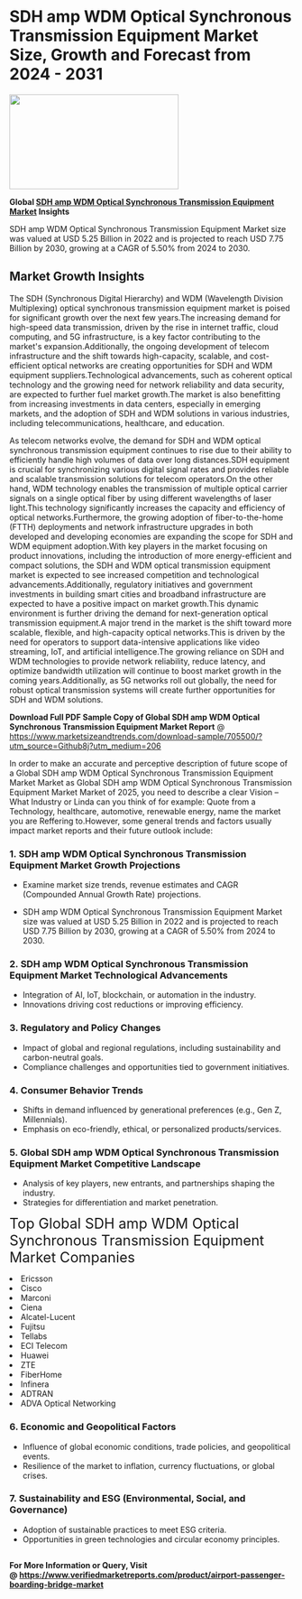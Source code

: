 <H1>SDH amp WDM Optical Synchronous Transmission Equipment Market Size, Growth and Forecast from 2024 - 2031</H1><img class="aligncenter size-medium wp-image-584254" src="https://thirdeyenews.in/wp-content/uploads/2024/09/Global-Market-Research-300x168.jpeg" alt="" width="300" height="168" /><p><strong>Global&nbsp;<a href="https://www.marketsizeandtrends.com/download-sample/705500/?utm_source=Github8j?utm_medium=206">SDH amp WDM Optical Synchronous Transmission Equipment Market</a> Insights</strong></p><p>SDH amp WDM Optical Synchronous Transmission Equipment Market size was valued at USD 5.25 Billion in 2022 and is projected to reach USD 7.75 Billion by 2030, growing at a CAGR of 5.50% from 2024 to 2030.</p><p><h2>Market Growth Insights</h2> <p>The SDH (Synchronous Digital Hierarchy) and WDM (Wavelength Division Multiplexing) optical synchronous transmission equipment market is poised for significant growth over the next few years.The increasing demand for high-speed data transmission, driven by the rise in internet traffic, cloud computing, and 5G infrastructure, is a key factor contributing to the market's expansion.Additionally, the ongoing development of telecom infrastructure and the shift towards high-capacity, scalable, and cost-efficient optical networks are creating opportunities for SDH and WDM equipment suppliers.Technological advancements, such as coherent optical technology and the growing need for network reliability and data security, are expected to further fuel market growth.The market is also benefitting from increasing investments in data centers, especially in emerging markets, and the adoption of SDH and WDM solutions in various industries, including telecommunications, healthcare, and education.</p> <p>As telecom networks evolve, the demand for SDH and WDM optical synchronous transmission equipment continues to rise due to their ability to efficiently handle high volumes of data over long distances.SDH equipment is crucial for synchronizing various digital signal rates and provides reliable and scalable transmission solutions for telecom operators.On the other hand, WDM technology enables the transmission of multiple optical carrier signals on a single optical fiber by using different wavelengths of laser light.This technology significantly increases the capacity and efficiency of optical networks.Furthermore, the growing adoption of fiber-to-the-home (FTTH) deployments and network infrastructure upgrades in both developed and developing economies are expanding the scope for SDH and WDM equipment adoption.With key players in the market focusing on product innovations, including the introduction of more energy-efficient and compact solutions, the SDH and WDM optical transmission equipment market is expected to see increased competition and technological advancements.Additionally, regulatory initiatives and government investments in building smart cities and broadband infrastructure are expected to have a positive impact on market growth.This dynamic environment is further driving the demand for next-generation optical transmission equipment.A major trend in the market is the shift toward more scalable, flexible, and high-capacity optical networks.This is driven by the need for operators to support data-intensive applications like video streaming, IoT, and artificial intelligence.The growing reliance on SDH and WDM technologies to provide network reliability, reduce latency, and optimize bandwidth utilization will continue to boost market growth in the coming years.Additionally, as 5G networks roll out globally, the need for robust optical transmission systems will create further opportunities for SDH and WDM solutions.<p><span class=""><strong>Download Full PDF Sample Copy of Global SDH amp WDM Optical Synchronous Transmission Equipment Market Report</strong> @ <a href="https://www.marketsizeandtrends.com/download-sample/705500/?utm_source=Github8j?utm_medium=206" target="_blank">https://www.marketsizeandtrends.com/download-sample/705500/?utm_source=Github8j?utm_medium=206</a></span></p><p>In order to make an accurate and perceptive description of future scope of a Global&nbsp;SDH amp WDM Optical Synchronous Transmission Equipment Market Market as Global&nbsp;SDH amp WDM Optical Synchronous Transmission Equipment Market Market of 2025, you need to describe a clear Vision &ndash; What Industry or Linda can you think of for example: Quote from a Technology, healthcare, automotive, renewable energy, name the market you are Reffering to.However, some general trends and factors usually impact market reports and their future outlook include:</p><h3>1.&nbsp;<strong>SDH amp WDM Optical Synchronous Transmission Equipment Market Growth Projections</strong></h3><ul><li>Examine market size trends, revenue estimates and CAGR (Compounded Annual Growth Rate) projections.</li><li><p>SDH amp WDM Optical Synchronous Transmission Equipment Market size was valued at USD 5.25 Billion in 2022 and is projected to reach USD 7.75 Billion by 2030, growing at a CAGR of 5.50% from 2024 to 2030.</p></li></ul><h3>2.&nbsp;<strong>SDH amp WDM Optical Synchronous Transmission Equipment Market Technological Advancements</strong></h3><ul><li>Integration of AI, IoT, blockchain, or automation in the industry.</li><li>Innovations driving cost reductions or improving efficiency.</li></ul><h3>3.&nbsp;<strong>Regulatory and Policy Changes</strong></h3><ul><li>Impact of global and regional regulations, including sustainability and carbon-neutral goals.</li><li>Compliance challenges and opportunities tied to government initiatives.</li></ul><h3>4.&nbsp;<strong>Consumer Behavior Trends</strong></h3><ul><li>Shifts in demand influenced by generational preferences (e.g., Gen Z, Millennials).</li><li>Emphasis on eco-friendly, ethical, or personalized products/services.</li></ul><h3>5.&nbsp;<strong>Global SDH amp WDM Optical Synchronous Transmission Equipment Market Competitive Landscape</strong></h3><ul><li>Analysis of key players, new entrants, and partnerships shaping the industry.</li><li>Strategies for differentiation and market penetration.</li></ul><p data-pm-slice="1 1 []"><span style="color: inherit; font-family: inherit; font-size: 25px;">Top Global SDH amp WDM Optical Synchronous Transmission Equipment Market Companies</span></p><div class="" data-test-id=""><p><li>Ericsson</li><li> Cisco</li><li> Marconi</li><li> Ciena</li><li> Alcatel-Lucent</li><li> Fujitsu</li><li> Tellabs</li><li> ECI Telecom</li><li> Huawei</li><li> ZTE</li><li> FiberHome</li><li> Infinera</li><li> ADTRAN</li><li> ADVA Optical Networking</li></p></div><h3>6.&nbsp;<strong>Economic and Geopolitical Factors</strong></h3><ul><li>Influence of global economic conditions, trade policies, and geopolitical events.</li><li>Resilience of the market to inflation, currency fluctuations, or global crises.</li></ul><h3>7.&nbsp;<strong>Sustainability and ESG (Environmental, Social, and Governance)</strong></h3><ul><li>Adoption of sustainable practices to meet ESG criteria.</li><li>Opportunities in green technologies and circular economy principles.</li></ul><h2><strong style="font-size: 14px;">For More Information or Query, Visit @&nbsp;</strong><a style="background-color: #ffffff; font-size: 14px;" href="https://www.marketsizeandtrends.com/report/sdh-amp-wdm-optical-synchronous-transmission-equipment-market/" target="_blank">https://www.verifiedmarketreports.com/product/airport-passenger-boarding-bridge-market</a></h2>